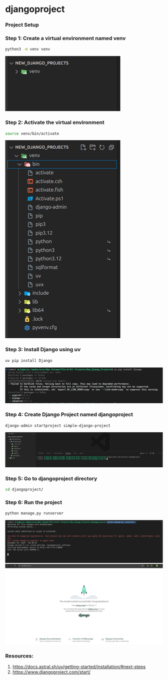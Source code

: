 # djangoproject

### Project Setup
### Step 1: Create a virtual environment named venv
```bash
python3 -m venv venv
```

![alt text](image-2.png)

### Step 2: Activate the virtual environment
```bash
source venv/bin/activate
```

![alt text](image-3.png)

### Step 3: Install Django using uv
```bash
uv pip install Django
```
![alt text](image-4.png)

### Step 4: Create Django Project named djangoproject
```bash
django-admin startproject simple-django-project 
```
![alt text](image-5.png)

### Step 5: Go to djangoproject directory
```bash
cd djangoproject/
```

### Step 6: Run the project
```bash
python manage.py runserver
```
![alt text](image-1.png) </br>
![alt text](image.png)

### Resources:
1.  https://docs.astral.sh/uv/getting-started/installation/#next-steps
2. https://www.djangoproject.com/start/